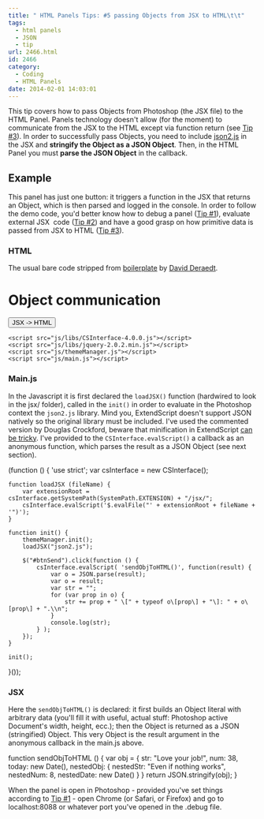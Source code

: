 ```yaml
---
title: " HTML Panels Tips: #5 passing Objects from JSX to HTML\t\t"
tags:
  - html panels
  - JSON
  - tip
url: 2466.html
id: 2466
category:
  - Coding
  - HTML Panels
date: 2014-02-01 14:03:01
---
```


This tip covers how to pass Objects from Photoshop (the JSX file) to the HTML Panel. Panels technology doesn't allow (for the moment) to communicate from the JSX to the HTML except via function return (see [Tip #3](http://localhost:8888/2014/01/html-panels-tips-3-get-data-from-jsx-send-it-to-html/ "HTML Panels Tips: #3 Get data from JSX and send it to HTML")). In order to successfully pass Objects, you need to include [json2.js](https://github.com/douglascrockford/JSON-js/blob/master/json2.js "Douglas Crockford JSON on GitHub") in the JSX and **stringify the Object as a JSON Object**. Then, in the HTML Panel you must **parse the JSON Object** in the callback.

Example
-------

This panel has just one button: it triggers a function in the JSX that returns an Object, which is then parsed and logged in the console. In order to follow the demo code, you'd better know how to debug a panel ([Tip #1](http://localhost:8888/2014/01/html-panels-tips-1-debugging/ "HTML Panels Tips: #1 Debugging")), evaluate external JSX  code ([Tip #2](http://localhost:8888/2014/01/html-panels-tips-2-including-multiple-jsx/ "HTML Panels Tips: #2 Including multiple JSX")) and have a good grasp on how primitive data is passed from JSX to HTML ([Tip #3](http://localhost:8888/2014/01/html-panels-tips-3-get-data-from-jsx-send-it-to-html/ "HTML Panels Tips: #3 Get data from JSX and send it to HTML")).

### HTML

The usual bare code stripped from [boilerplate](http://davidderaedt.github.io/ccext-website/ "CC Extensibility Helpers") by [David Deraedt](https://twitter.com/davidderaedt "David Deraedt on Twitter").

<!doctype html>
<html>
<head>
<meta charset="utf-8">
<link rel="stylesheet" href="css/styles.css"/>
<link id="hostStyle" rel="stylesheet" href="css/theme.css"/>
<title></title>
</head>
<body>
    <div id="content">        
        <h1>Object communication</h1>
        <button id="btnSend">JSX -> HTML</button>
    </div>

    <script src="js/libs/CSInterface-4.0.0.js"></script>
    <script src="js/libs/jquery-2.0.2.min.js"></script>
    <script src="js/themeManager.js"></script>
    <script src="js/main.js"></script>
</body>
</html>

### Main.js

In the Javascript it is first declared the `loadJSX()` function (hardwired to look in the jsx/ folder), called in the `init()` in order to evaluate in the Photoshop context the `json2.js` library. Mind you, ExtendScript doesn't support JSON natively so the original library must be included. I've used the commented version by Douglas Crockford, beware that minification in ExtendScript [can be tricky](http://localhost:8888/2013/08/testing-minified-js-libraries-in-extendscript/ "Testing minified JS Libraries in ExtendScript"). I've provided to the `CSInterface.evalScript()` a callback as an anonymous function, which parses the result as a JSON Object (see next section).

(function () {
    'use strict';
    var csInterface = new CSInterface();

    function loadJSX (fileName) {
        var extensionRoot = csInterface.getSystemPath(SystemPath.EXTENSION) + "/jsx/";
        csInterface.evalScript('$.evalFile("' + extensionRoot + fileName + '")');
    }

    function init() {
        themeManager.init();
        loadJSX("json2.js");

        $("#btnSend").click(function () {
            csInterface.evalScript( 'sendObjToHTML()', function(result) {
                var o = JSON.parse(result);
                var o = result;
                var str = "";
                for (var prop in o) {
                    str += prop + " \[" + typeof o\[prop\] + "\]: " + o\[prop\] + ".\\n";
                }
                console.log(str);
            } );
        });
    }    

    init();
}());

### JSX

Here the `sendObjToHTML()` is declared: it first builds an Object literal with arbitrary data (you'll fill it with useful, actual stuff: Photoshop active Document's width, height, ecc.); then the Object is returned as a JSON (stringified) Object. This very Object is the result argument in the anonymous callback in the main.js above.

function sendObjToHTML () {
	var obj = {
            str: "Love your job!",
            num: 38,
            today: new Date(),
            nestedObj: {
                nestedStr: "Even if nothing works",
                nestedNum: 8,
                nestedDate: new Date()
            }
        }
    return JSON.stringify(obj);
}

When the panel is open in Photoshop - provided you've set things according to [Tip #1](http://localhost:8888/2014/01/html-panels-tips-1-debugging/ "HTML Panels Tips: #1 Debugging") \- open Chrome (or Safari, or Firefox) and go to localhost:8088 or whatever port you've opened in the .debug file.